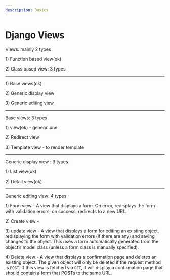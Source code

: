 ```yaml
---
description: Basics
---
```


# Django Views

Views:  mainly 2 types

1\) Function based view\(ok\)

2\) Class based view: 3 types

------------------------------------------------------------------------------------------------------------

1\) Base views\(ok\)

2\) Generic display view

3\) Generic editing view

------------------------------------------------------------------------------------------------------------

Base  views: 3 types

1\) view\(ok\) - generic one

2\) Redirect view 

3\) Template view - to render template

------------------------------------------------------------------------------------------------------------

Generic display view : 3 types

1\) List view\(ok\)

2\) Detail view\(ok\)

------------------------------------------------------------------------------------------------------------

Generic editing view: 4 types

1\) Form view - A view that displays a form. On error, redisplays the form with validation errors; on success, redirects to a new URL.

2\) Create view - 

3\) update view - A view that displays a form for editing an existing object, redisplaying the form with validation errors \(if there are any\) and saving changes to the object. This uses a form automatically generated from the object’s model class \(unless a form class is manually specified\).

4\) Delete view -  A view that displays a confirmation page and deletes an existing object. The given object will only be deleted if the request method is `POST`. If this view is fetched via `GET`, it will display a confirmation page that should contain a form that POSTs to the same URL.





